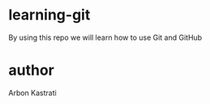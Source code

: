 # learning-git

By using this repo we will learn how to use Git and GitHub

# author

Arbon Kastrati
